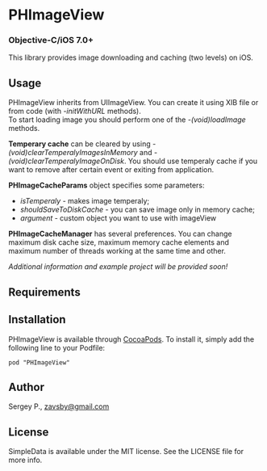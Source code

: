 # PHImageView
<h3>Objective-C/iOS 7.0+</h3>

This library provides image downloading and caching (two levels) on iOS.

## Usage

PHImageView inherits from UIImageView. You can create it using XIB file or from code (with <i>-initWithURL</i> methods).<br/>
To start loading image you should perform one of the <i>-(void)loadImage</i> methods.<br/>

<b>Temperary cache</b> can be cleared by using <i>-(void)clearTemperalyImagesInMemory</i> and <i>-(void)clearTemperalyImageOnDisk</i>. You should use temperaly cache if you want to remove after certain event or exiting from application.<br/>

<b>PHImageCacheParams</b> object specifies some parameters:
<ul>
	<li><i>isTemperaly</i> - makes image temperaly;</li>
	<li><i>shouldSaveToDiskCache</i> - you can save image only in memory cache;</li>
	<li><i>argument</i> - custom object you want to use with imageView</li>
</ul>

<b>PHImageCacheManager</b> has several preferences. You can change maximum disk cache size, maximum memory cache elements and maximum number of threads working at the same time and other.<br/>

<i>Additional information and example project will be provided soon!</i>

## Requirements

## Installation

PHImageView is available through [CocoaPods](http://cocoapods.org). To install
it, simply add the following line to your Podfile:

    pod "PHImageView"

## Author

Sergey P., zavsby@gmail.com

## License

SimpleData is available under the MIT license. See the LICENSE file for more info.